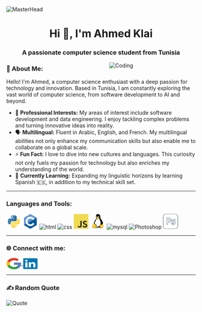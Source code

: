 ![MasterHead](https://1.bp.blogspot.com/-7A4WynwLsMw/XbBpCXG8fHI/AAAAAAAAMt4/uOa1bpLskYgrwGbllhSu2SDj_Mig8SXJQCLcBGAsYHQ/s1600/2000_600px.gif)

<h1 align="center">Hi 👋, I'm Ahmed Klai</h1>
<h3 align="center">A passionate computer science student from Tunisia</h3>

<img align="right" alt="Coding" width="230" src="https://cdn.dribbble.com/users/1292677/screenshots/6139167/avento.gif">

<h3>💫 About Me:</h3>

Hello! I'm Ahmed, a computer science enthusiast with a deep passion for technology and innovation. Based in Tunisia, I am constantly exploring the vast world of computer science, from software development to AI and beyond.

- 💼 **Professional Interests:** My areas of interest include software development and data engineering. I enjoy tackling complex problems and turning innovative ideas into reality.
- 🗣️ **Multilingual:** Fluent in Arabic, English, and French. My multilingual abilities not only enhance my communication skills but also enable me to collaborate on a global scale.
- ⚡ **Fun Fact:** I love to dive into new cultures and languages. This curiosity not only fuels my passion for technology but also enriches my understanding of the world.
- 🌱 **Currently Learning:** Expanding my linguistic horizons by learning Spanish 🇪🇸, in addition to my technical skill set.
---

<h3 align="left">Languages and Tools:</h3>
<p align="left">
  <a> 
    <img src="https://raw.githubusercontent.com/devicons/devicon/master/icons/python/python-original.svg" alt="Python" width="40" height="40"/>
  </a>
  <a> 
    <img src="https://raw.githubusercontent.com/devicons/devicon/master/icons/c/c-original.svg" alt="C" width="40" height="40"/>
  </a>
  <a> 
    <img src="https://cdn.jsdelivr.net/gh/devicons/devicon@latest/icons/html5/html5-original.svg" alt="html" width="40" height="40"/>
  </a>
  <a> 
    <img src="https://cdn.jsdelivr.net/gh/devicons/devicon@latest/icons/css3/css3-original.svg" alt="css" width="40" height="40"/>
  </a>
  <a> 
    <img src="https://raw.githubusercontent.com/devicons/devicon/master/icons/javascript/javascript-original.svg" alt="JavaScript" width="40" height="40"/>
  </a>
  <a> 
    <img src="https://raw.githubusercontent.com/devicons/devicon/master/icons/linux/linux-original.svg" alt="Linux" width="40" height="40"/>
  </a>
  
   <a> 
    <img src="https://cdn.jsdelivr.net/gh/devicons/devicon@latest/icons/mysql/mysql-original.svg" alt="mysql" width="40" height="40"/>
  </a>
  <a>
   <img src="https://cdn.icon-icons.com/icons2/3053/PNG/512/davinci_resolve_macos_bigsur_icon_190261.png" alt="Photoshop" width="40" height="40"/></a>
    <a> 
    <img src="https://raw.githubusercontent.com/devicons/devicon/master/icons/photoshop/photoshop-line.svg" alt="Photoshop" width="40" height="40"/>
  </a>
</p>

---

### 🌐 Connect with me:
<p align="left">
  <a href="mailto:ahmedklai.connect@gmail.com" target="blank">
    <img align="center" src="https://raw.githubusercontent.com/devicons/devicon/master/icons/google/google-original.svg" alt="Gmail" height="30" width="40"/>
  </a>
  <a href="https://www.linkedin.com/in/ahmed-klai-41818530a/" target="blank">
    <img align="center" src="https://raw.githubusercontent.com/devicons/devicon/master/icons/linkedin/linkedin-original.svg" alt="LinkedIn" height="30" width="40"/>
  </a>
</p>

---


### ✍️ Random Quote
![Quote](https://quotes-github-readme.vercel.app/api?type=horizontal&theme=radical)
